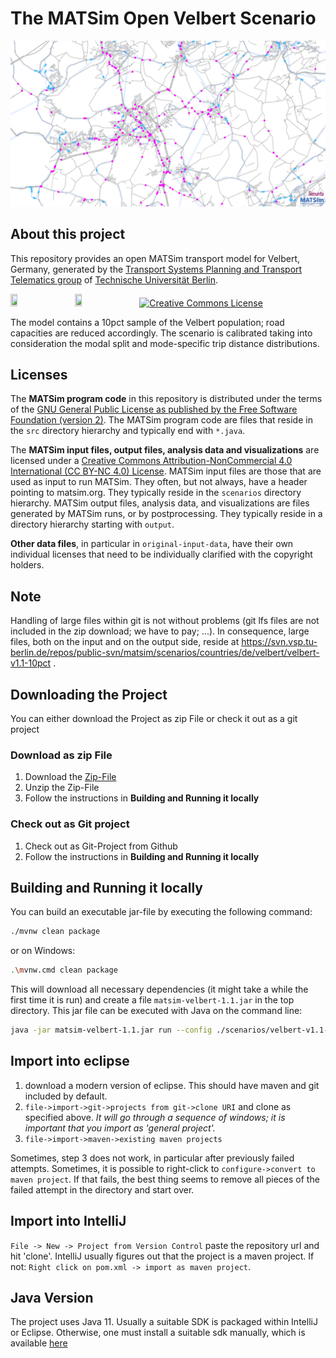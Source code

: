 # The MATSim Open Velbert Scenario

![Velbert MATSim network and agents](scenarios/velbert-v1.1-10pct/velbert-banner.png "Velbert MATSim network and agents") 

## About this project

This repository provides an open MATSim transport model for Velbert, Germany, generated by the [Transport Systems Planning and Transport Telematics group](https://www.vsp.tu-berlin.de) of [Technische Universität Berlin](http://www.tu-berlin.de).

<a rel="TU Berlin" href="https://www.vsp.tu-berlin.de"><img src="https://svn.vsp.tu-berlin.de/repos/public-svn/ueber_uns/logo/TUB_Logo.png" width="15%" height="15%"/></a><span>&nbsp;&nbsp;&nbsp;&nbsp;&nbsp;&nbsp;</span>
<a rel="TU Berlin" href="https://vsp.berlin/"><img src="https://vsp.berlin/assets/images/vsp-logo.png" width="15%" height="15%"/></a><span>&nbsp;&nbsp;&nbsp;&nbsp;&nbsp;&nbsp;</span>
<a rel="license" href="http://creativecommons.org/licenses/by-nc/4.0/"><img alt="Creative Commons License" style="border-width:0" src="https://i.creativecommons.org/l/by-nc/4.0/88x31.png" /></a></a><br/>

The model contains a 10pct sample of the Velbert population; road capacities are reduced accordingly. The scenario is calibrated taking into consideration the modal split and mode-specific trip distance distributions.

## Licenses

The **MATSim program code** in this repository is distributed under the terms of the [GNU General Public License as published by the Free Software Foundation (version 2)](https://www.gnu.org/licenses/old-licenses/gpl-2.0.en.html). The MATSim program code are files that reside in the `src` directory hierarchy and typically end with `*.java`.

The **MATSim input files, output files, analysis data and visualizations** are licensed under a <a rel="license" href="http://creativecommons.org/licenses/by-nc/4.0/">Creative Commons Attribution-NonCommercial 4.0 International (CC BY-NC 4.0) License</a>. 
MATSim input files are those that are used as input to run MATSim. They often, but not always, have a header pointing to matsim.org. They typically reside in the `scenarios` directory hierarchy. MATSim output files, analysis data, and visualizations are files generated by MATSim runs, or by postprocessing.  They typically reside in a directory hierarchy starting with `output`.

**Other data files**, in particular in `original-input-data`, have their own individual licenses that need to be individually clarified with the copyright holders.

## Note

Handling of large files within git is not without problems (git lfs files are not included in the zip download; we have to pay; ...). In consequence, large files, both on the input and on the output side, reside at https://svn.vsp.tu-berlin.de/repos/public-svn/matsim/scenarios/countries/de/velbert/velbert-v1.1-10pct .

## Downloading the Project

You can either download the Project as zip File or check it out as a git project

### Download as zip File

1. Download the [Zip-File](https://github.com/matsim-scenarios/matsim-velbert/archive/refs/heads/master.zip)
2. Unzip the Zip-File
3. Follow the instructions in **Building and Running it locally**

### Check out as Git project

1. Check out as Git-Project from Github
2. Follow the instructions in **Building and Running it locally**

## Building and Running it locally

You can build an executable jar-file by executing the following command:

```sh
./mvnw clean package
```

or on Windows:

```sh
.\mvnw.cmd clean package
```

This will download all necessary dependencies (it might take a while the first time it is run) and create a file `matsim-velbert-1.1.jar` in the top directory. This jar file can be executed with Java on the command line:

```sh
java -jar matsim-velbert-1.1.jar run --config ./scenarios/velbert-v1.1-10pct/matsim-velbert-v1.1-10pct.config.xml
```
  
## Import into eclipse

1. download a modern version of eclipse. This should have maven and git included by default.
1. `file->import->git->projects from git->clone URI` and clone as specified above.  _It will go through a 
sequence of windows; it is important that you import as 'general project'._
1. `file->import->maven->existing maven projects`

Sometimes, step 3 does not work, in particular after previously failed attempts.  Sometimes, it is possible to
right-click to `configure->convert to maven project`.  If that fails, the best thing seems to remove all 
pieces of the failed attempt in the directory and start over.

## Import into IntelliJ

`File -> New -> Project from Version Control` paste the repository url and hit 'clone'. IntelliJ usually figures out
that the project is a maven project. If not: `Right click on pom.xml -> import as maven project`.

## Java Version

The project uses Java 11. Usually a suitable SDK is packaged within IntelliJ or Eclipse. Otherwise, one must install a 
suitable sdk manually, which is available [here](https://openjdk.java.net/)